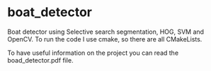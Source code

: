 # boat_detector
Boat detector using Selective search segmentation, HOG, SVM and OpenCV.
To run the code I use cmake, so there are all CMakeLists.

To have useful information on the project you can read the boad_detector.pdf file.
